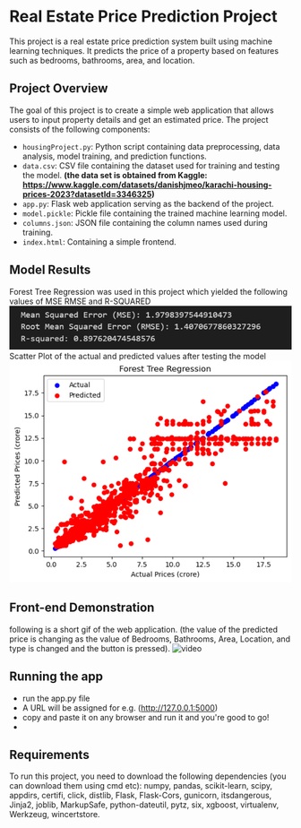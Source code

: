 # Real Estate Price Prediction Project

This project is a real estate price prediction system built using machine learning techniques. It predicts the price of a property based on features such as bedrooms, bathrooms, area, and location.

## Project Overview

The goal of this project is to create a simple web application that allows users to input property details and get an estimated price. The project consists of the following components:

- `housingProject.py`: Python script containing data preprocessing, data analysis, model training, and prediction functions.
- `data.csv`: CSV file containing the dataset used for training and testing the model. **(the data set is obtained from Kaggle: https://www.kaggle.com/datasets/danishjmeo/karachi-housing-prices-2023?datasetId=3346325)**
- `app.py`: Flask web application serving as the backend of the project.
- `model.pickle`: Pickle file containing the trained machine learning model.
- `columns.json`: JSON file containing the column names used during training.
- `index.html`: Containing a simple frontend.

## Model Results
Forest Tree Regression was used in this project which yielded the following values of MSE RMSE and R-SQUARED
![error values](/Screenshots/value_of_errors.png)
<br> Scatter Plot of the actual and predicted values after testing the model
![chart](/Screenshots/chart.png)

## Front-end Demonstration
following is a short gif of the web application. (the value of the predicted price is changing as the value of Bedrooms, Bathrooms, Area, Location, and type is changed and the button is pressed).
![video](/Screenshots/webapp_demonstration.gif)

## Running the app
- run the app.py file
- A URL will be assigned for e.g. (http://127.0.0.1:5000)
- copy and paste it on any browser and run it and you're good to go!
- 
## Requirements

To run this project, you need to download the following dependencies (you can download them using cmd etc):
numpy, pandas, scikit-learn, scipy, appdirs, certifi, click, distlib, Flask, Flask-Cors, gunicorn, itsdangerous, Jinja2, joblib, MarkupSafe, python-dateutil, pytz, six, xgboost, virtualenv, Werkzeug, wincertstore.
